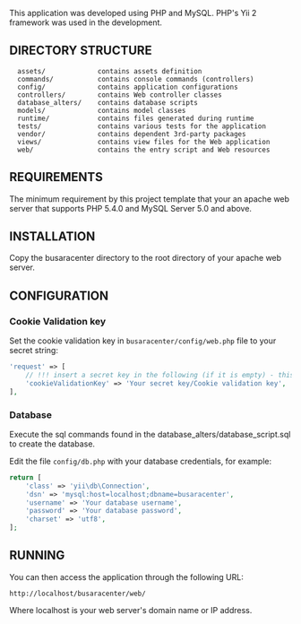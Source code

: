 This application was developed using PHP and MySQL.
PHP's Yii 2 framework was used in the development.

DIRECTORY STRUCTURE
-------------------

      assets/             contains assets definition
      commands/           contains console commands (controllers)
      config/             contains application configurations
      controllers/        contains Web controller classes
      database_alters/    contains database scripts 
      models/             contains model classes
      runtime/            contains files generated during runtime
      tests/              contains various tests for the application
      vendor/             contains dependent 3rd-party packages
      views/              contains view files for the Web application
      web/                contains the entry script and Web resources



REQUIREMENTS
------------

The minimum requirement by this project template that your an apache web server that supports PHP 5.4.0 and MySQL Server 5.0 and above.


INSTALLATION
------------

Copy the busaracenter directory to the root directory of your apache web server.

CONFIGURATION
-------------
### Cookie Validation key
Set the cookie validation key in `busaracenter/config/web.php` file to your secret string:

```php
'request' => [
    // !!! insert a secret key in the following (if it is empty) - this is required by cookie validation
    'cookieValidationKey' => 'Your secret key/Cookie validation key',
],
```

### Database
Execute the sql commands found in the database_alters/database_script.sql to create the database.

Edit the file `config/db.php` with your database credentials, for example:

```php
return [
    'class' => 'yii\db\Connection',
    'dsn' => 'mysql:host=localhost;dbname=busaracenter',
    'username' => 'Your database username',
    'password' => 'Your database password',
    'charset' => 'utf8',
];
```


RUNNING
-------
You can then access the application through the following URL:

~~~
http://localhost/busaracenter/web/
~~~

Where localhost is your web server's domain name or IP address.
